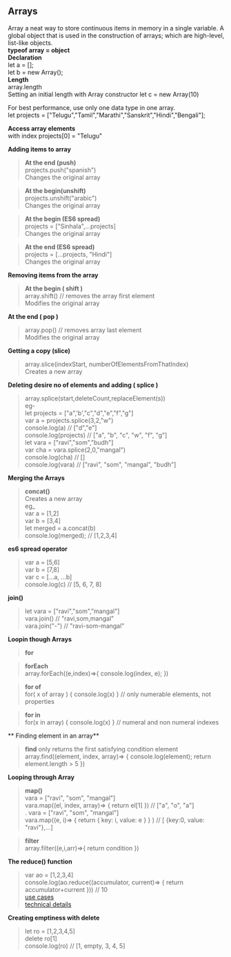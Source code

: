 
## Arrays
Array a neat way to store continuous items in memory in a single variable. 
A global object that is used in the construction of arrays; which are high-level, list-like objects.   
**typeof array = object**  
**Declaration**  
let a = [];  
let b = new Array();   
**Length**   
array.length   
Setting an initial length with Array constructor 
let c = new Array(10) 

For best performance, use only one data type in one array.   
let projects = ["Telugu","Tamil","Marathi","Sanskrit","Hindi","Bengali"];   

**Access array elements**  
with index projects[0] = "Telugu"  

**Adding items to array**  
> **At the end (push)**   
> projects.push("spanish")   
> Changes the original array   

>**At the begin(unshift)**  
> projects.unshift("arabic")   
> Changes the original array   

>**At the begin (ES6 spread)**   
>projects = ["Sinhala",...projects]   
>Changes the original array   

>**At the end (ES6 spread)**  
> projects = [...projects, "Hindi"]   
> Changes the original array  

**Removing items from the array**  
>**At the begin ( shift )**  
> array.shift()  // removes the array first element  
> Modifies the original array  

 **At the end ( pop )**  
> array.pop()   // removes array last element  
> Modifies the original array  

 **Getting a copy (slice)**  
> array.slice(indexStart, numberOfElementsFromThatIndex)  
> Creates a new array  

**Deleting desire no of elements and adding ( splice )**  
> array.splice(start,deleteCount,replaceElement(s))  
> eg-  
> let projects = ["a",'b',"c","d","e","f","g"]  
var a = projects.splice(3,2,"w")  
console.log(a)          // ["d","e"]  
console.log(projects)   // ["a", "b", "c", "w", "f", "g"]  
let vara = ["ravi","som","budh"]  
var cha = vara.splice(2,0,"mangal")  
console.log(cha)    // []  
console.log(vara)   // ["ravi", "som", "mangal", "budh"]  

**Merging the Arrays**  
> **concat()**  
> Creates a new array  
> eg_  
> var a = [1,2]  
   var b = [3,4]  
   let merged = a.concat(b)  
   console.log(merged);    // [1,2,3,4]  

**es6 spread operator**   
>  var a = [5,6]  
     var b = [7,8]  
     var c = [...a, ...b]  
     console.log(c)          // [5, 6, 7, 8]  

**join()**  
> let vara = ["ravi","som","mangal"]  
vara.join()    //  "ravi,som,mangal"  
vara.join("-") // "ravi-som-mangal"  

**Loopin though Arrays**  
>**for**  

>**forEach**  
>array.forEach((e,index)=>{ console.log(index, e); })   

>**for of**  
>for( x of array ) { console.log(x) } // only numerable elements, not properties  

>**for in**  
>for(x in array) { console.log(x) } // numeral and non numeral indexes  

** Finding element in an array**  
>**find** only returns the first satisfying condition element  
>array.find((element, index, array)=> { console.log(element); return element.length > 5 })  

**Looping through Array**  
> **map()**  
> vara = ["ravi", "som", "mangal"]  
vara.map((el, index, array)=> { return el[1] })     // ["a", "o", "a"]  
.
vara = ["ravi", "som", "mangal"]  
vara.map((e, i)=> { return { key: i, value: e } } ) // [ {key:0, value: "ravi"},...]  

>**filter**  
>array.filter((e,i,arr)=>{ return condition })  


**The reduce() function**  
>var ao = [1,2,3,4]  
>console.log(ao.reduce((accumulator, current)=> { return accumulator+current })) // 10  
> [use cases](https://codeburst.io/all-about-javascript-arrays-in-1-article-39da12170b1c)  
> [technical details](https://developer.mozilla.org/en-US/docs/Web/JavaScript/Reference/Global_Objects/Array/reduce)  

**Creating emptiness with delete**  
> let ro = [1,2,3,4,5]  
delete ro[1]  
console.log(ro)  // [1, empty, 3, 4, 5]  

